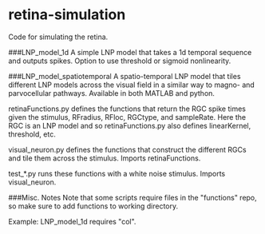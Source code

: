 retina-simulation
=================

Code for simulating the retina.


###LNP_model_1d
A simple LNP model that takes a 1d temporal sequence and outputs spikes.  Option to use threshold or sigmoid nonlinearity.

###LNP_model_spatiotemporal
A spatio-temporal LNP model that tiles different LNP models across the visual field in a similar way to magno- and parvocellular pathways.  Available in both MATLAB and python.  

retinaFunctions.py defines the functions that return the RGC spike times given the stimulus, RFradius, RFloc, RGCtype, and sampleRate.  Here the RGC is an LNP model and so retinaFunctions.py also defines linearKernel, threshold, etc.

visual_neuron.py defines the functions that construct the different RGCs and tile them across the stimulus.  Imports retinaFunctions.

test_*.py runs these functions with a white noise stimulus.  Imports visual_neuron.



###Misc. Notes
Note that some scripts require files in the "functions" repo, so make sure to add functions to working directory.

Example:
LNP_model_1d requires "col".
